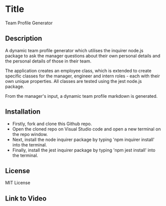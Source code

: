 # Title

Team Profile Generator

## Description

A dynamic team profile generator which utilises the inquirer node.js package to ask the manager questions about their own personal details and the personal details of those in their team.

The application creates an employee class, which is extended to create specific classes for the manager, engineer and intern roles - each with their own unique properties. All classes are tested using the jest node.js package.

From the manager's input, a dynamic team profile markdown is generated.

## Installation

- Firstly, fork and clone this Github repo.
- Open the cloned repo on Visual Studio code and open a new terminal on the repo window.
- Next, install the node inquirer package by typing 'npm inquirer install' into the terminal.
- Finally, install the jest inquirer package by typing 'npm jest install' into the terminal.

## License

MIT License

## Link to Video
